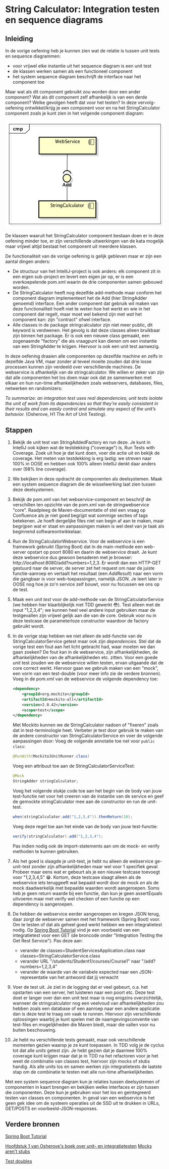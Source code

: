 String Calculator: Integration testen en sequence diagrams
==========================================================

Inleiding
---------
In de vorige oefening heb je kunnen zien wat de relatie is tussen unit tests en sequence diagrammen:
* voor vrijwel elke instantie uit het sequence diagram is een unit test
* de klassen werken samen als een functioneel component
* het system sequence diagram beschrijft de interface naar het component toe

Maar wat als dit component gebruikt zou worden door een ander component? Wat als dit component zelf afhankelijk is van een derde component? Welke gevolgen heeft dat voor het testen? In deze vervolg-oefening ontwikkel/krijg je een component voor en na het StringCalculator component zoals je kunt zien in het volgende component diagram:

![UML Component Diagram](stringcalculator/src/main/resources/images/component-diagram.png)

De klassen waaruit het StringCalculator component bestaan doen er in deze oefening minder toe, er zijn verschillende uitwerkingen van de kata mogelijk maar vrijwel altijd bestaat het component uit meerdere klassen. 

De functionaliteit van de vorige oefening is gelijk gebleven maar er zijn een aantal dingen anders:
* De structuur van het IntelliJ-project is ook anders: elk component zit in een eigen sub-project en levert een eigen jar op, er is een overkoepelende pom.xml waarin de drie componenten samen gebouwd worden.
* De StringCalculator heeft nog dezelfde add-methode maar conform het component diagram implementeert het de Add (hier StringAdder genoemd) interface. Een ander component dat gebruik wil maken van deze functionaliteit hoeft niet te weten hoe het werkt en wie in het component dat regelt, maar moet wel bekend zijn met _wat_ het component kan: zijn "contract" ofwel interface. 
* Alle classes in de package stringcalculator zijn niet meer public, dit keyword is verdwenen. Het gevolg is dat deze classes alleen bruikbaar zijn binnen het package. Er is ook een nieuwe class gemaakt, een zogenaamde "factory" die als vraagpunt kan dienen om een instantie van een StringAdder te krijgen. Hiervoor is ook een unit test aanwezig.  

In deze oefening draaien alle componenten op dezelfde machine en zelfs in dezelfde Java VM, maar zonder al teveel moeite zouden dat drie losse processen kunnen zijn verdeeld over verschillende machines. De webservice is afhankelijk van de stringcalculator. We willen er zeker van zijn dat alle componenten het los doen maar ook dat ze samenwerken met elkaar _en_ hun run-time afhankelijkheden zoals webservers, databases, files, netwerken en randomizers:

_To summarize: an integration test uses real dependencies; unit tests isolate the unit of work from its dependencies so that they’re easily consistent in their results and can easily control and simulate any aspect of the unit’s behavior._ (Osherove, H1 The Art of Unit Testing). 

Stappen
-------
1. Bekijk de unit test van StringAddedFactory en run deze. Je kunt in IntelliJ ook kijken wat de testdekking ("coverage") is, Run Tests with Coverage. Zoek uit hoe je dat kunt doen, voer die actie uit en bekijk de coverage. Het meten van testdekking is erg lastig: we streven naar 100% in OOSE en hebben ook 100% alleen IntelliJ denkt daar anders over (98% line coverage).

2. We bekijken in deze opdracht de componenten als deelsystemen. Maak een system sequence diagram die de wisselwerking laat zien tussen deze deelsystemen. 

3. Bekijk de pom.xml van het webservice-component en beschrijf de verschillen ten opzichte van de pom.xml van de stringwebservice "core". Raadpleeg de Maven-documentatie of stel een vraag op Confluence als je niet goed begrijpt wat sommige secties of tags betekenen. Je hoeft dergelijke files niet van begin af aan te maken, maar begrijpen wat er staat en aanpassingen maken is wel deel van je taak als beginnend softwareontwikkelaar.

4. Run de StringCalculatorWebservice. Voor de webservice is een framework gebruikt (Spring Boot) dat in de main-methode een web-server opstart op poort 8080 en daarin de webservice draait. Je kunt deze webservice dus gewoon benaderen met je browser: http://localhost:8080/add?numbers=1,2,3. Er wordt dan een HTTP-GET gestuurd naar de server, de server zet het request om naar de juiste functie-aanroep en vertaalt het resultaat (een _AddResult_) naar een vorm die gangbaar is voor web-toepassingen, namelijk JSON. Je leert later in OOSE nog hoe je zo'n service zelf bouwt, voor nu focussen we ons op de test.  

5. Maak een _unit test_ voor de add-methode van de StringCalculatorService (we hebben hier klaarblijkelijk niet TDD gewerkt :flushed:). Test alleen met de input "1,2,3,4"; we kunnen heel veel andere input gebruiken maar de testgevallen zijn vrijwel gelijk aan die van de core. Gebruik voor nu in deze testcase de parameterloze constructor waardoor de factory gebruikt wordt. 

6. In de vorige stap hebben we niet alleen de add-functie van de StringCalculatorService getest maar ook zijn _dependencies_. Stel dat de vorige test een fout aan het licht gebracht had, waar moeten we dan gaan zoeken? De fout kan in de webservice, zijn afhankelijkheden, de afhankelijkheden van de afhankelijkheden etc. zitten. Voor een goede _unit_ test zouden we de webservice willen testen, ervan uitgaande dat de core correct werkt. Hiervoor gaan we gebruik maken van een "mock", een vorm van een test-double (voor meer info zie de verdere bronnen). Voeg in de pom.xml van de webservice de volgende dependency toe:

    ```xml
    <dependency>
        <groupId>org.mockito</groupId>
        <artifactId>mockito-all</artifactId>
        <version>2.0.42</version>
        <scope>test</scope>
    </dependency>
    
    ```

    Met Mockito kunnen we de StringCalculator nadoen of "fixeren" zoals dat in test-terminologie heet. Verbeter je test door gebruik te maken van de andere constructor van StringCalculatorService en voer de volgende aanpassingen door: 
    Voeg de volgende annotatie toe net voor ```public class```:
    
    ```java
    @RunWith(MockitoJUnitRunner.class)

    ```
    
    Voeg een attribuut toe aan de StringCalculatorServiceTest:
    
    ```java
    @Mock
    StringAdder stringCalculator;
    ```
    
    Voeg het volgende stukje code toe aan het begin van de body van jouw test-functie net voor het creeren van de instantie van de service en geef de gemockte stringCalculator mee aan de constructor en run de unit-test. 
    
    ```java
    when(stringCalculator.add("1,2,3,4")).thenReturn(10);
    ```
    
    Voeg deze regel toe aan het einde van de body van jouw test-functie:
    
    ```java
    verify(stringCalculator).add("1,2,3,4");
    ```
    
    Pas indien nodig ook de import-statements aan om de mock- en verify methoden te kunnen gebruiken.
    
7. Als het goed is slaagde je unit-test, je hebt nu alleen de webservice ge-unit-test zonder zijn afhankelijkheden maar wel voor 1 specifiek geval. Probeer maar eens wat er gebeurt als je een nieuwe testcase toevoegt voor "1,2,3,4,5" :grin:. Kortom, deze testcase slaagt alleen als de webservice iets teruggeeft wat bepaald wordt door de mock _en_ als de mock daadwerkelijk met bepaalde waarden wordt aangeroepen. Soms heb je geen return waarde bij een functie, dan kun je geen assertEquals uitvoeren maar met verify wel checken of een functie op een dependency is aangeroepen. 

8. De hebben de webservice eerder aangeroepen en kregen JSON terug, daar zorgt de webserver samen met het framework (Spring Boot) voor. Om te testen of dat als geheel goed werkt hebben we een integratietest nodig. Op [Spring Boot Tutorial](http://www.springboottutorial.com/integration-testing-for-spring-boot-rest-services) vind je een voorbeeld van een integratietest voor een GET (de broncode onder "Integration Testing the Get Rest Service"). Pas deze aan:
    * verander de classes=StudentServicesApplication.class naar classes=StringCalculatorService.class
    * verander URL "/students/Student1/courses/Course1" naar "/add?numbers=1,2,3,4"
    * verander de waarde van de variabele expected naar een JSON-representatie van het antwoord dat jij verwacht 

9. Voer de test uit. Je ziet in de logging dat er veel gebeurt, o.a. het opstarten van een server, het luisteren naar een poort etc. Deze test doet er langer over dan een unit test maar is nog enigzins overzichtelijk, wanneer de stringcalculator nog een veelvoud van afhankelijkheden zou hebben zoals een database of een aanroep naar een andere applicatie dan is deze test te traag om vaak te runnen. Hiervoor zijn verschillende oplossingen waarbij je kunt spelen met de naamgevingsconventie van test-files en mogelijkheden die Maven biedt, maar die vallen voor nu buiten beschouwing. 

10. Je hebt nu verschillende tests gemaakt, maar ook verschillende momenten gezien waarop je ze kunt toepassen. In TDD volg je de cyclus tot dat alle _units_ getest zijn. Je hebt gezien dat je daarmee 100% coverage kunt krijgen maar dat je in TDD na het refactoren voor je het weet de combinatie van classes test, hiervoor zijn mocks of stubs handig. Als alle units los en samen werken zijn integratietests de laatste stap om de combinatie te testen met alle run-time afhankelijkheden.

Met een system sequence diagram kun je relaties tussen deelsystemen of componenten in kaart brengen en bekijken welke interfaces er zijn tussen die componenten. Deze kun je gebruiken voor het los en geintegreerd testen van classes en componenten. In geval van een webservice is het geen gek idee om de systeem operaties uit de SSD uit te drukken in URLs, GET/POSTS en voorbeeld-JSON-responses. 
 
Verdere bronnen
---------------
[Spring Boot Tutorial](http://www.springboottutorial.com/integration-testing-for-spring-boot-rest-services)

[Hoofdstuk 1 van Osherove's boek over unit- en integratietesten](https://onderwijsonline.han.nl/manage/content/lessonfile/5y2A1ONw/eyJpdiI6Ikh4bnlCQzU0QzRQYmxudUpjMk1Ud2c9PSIsInZhbHVlIjoiM0NzbVN4K1ZlNTRCWWF2Yys5eDlTK0p6OURubCtlVENWb2VNeDlmQ3hVdnAyNkRnXC9DV203NG1SNVpGMnVQYjkiLCJtYWMiOiJiZDYwMzBlZmY2N2E4YjhhZWU0MjY3NmI1ZjU4NTRiYTJmMzk0YjA1NmFiYTQ4ZjNjNjMwMjIwOTFjODZmYmUyIn0=) 
[Mocks aren't stubs](https://martinfowler.com/articles/mocksArentStubs.html)

[Test doubles](https://adamcod.es/2014/05/15/test-doubles-mock-vs-stub.html)

